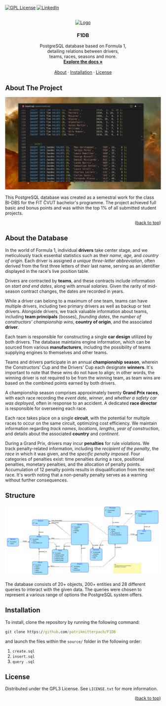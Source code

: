 <a name="readme-top"></a>

[![GPL License][license-shield]][license-url]
[![LinkedIn][linkedin-shield]][linkedin-url]



<!-- PROJECT LOGO -->
<br />
<div align="center">
  <a href="https://github.com/patrikmitterpach/F1DB">
    <img src="https://em-content.zobj.net/source/microsoft-teams/363/racing-car_1f3ce-fe0f.png" alt="Logo" width="80" height="80">
  </a>

<h3 align="center">F1DB</h3>

  <p align="center">
    PostgreSQL database based on Formula 1,<br />detailing relations between drivers,<br> teams, races, seasons and more.
    <br />
    <a href="https://github.com/patrikmitterpach/F1DB"><strong>Explore the docs »</strong></a>
    <br />
    <br />
    <a href="https://github.com/patrikmitterpach/F1DB#about-the-project">About</a>
    ·
    <a href="https://github.com/patrikmitterpach/F1DB/issues">Installation</a>
    ·
    <a href="https://github.com/patrikmitterpach/F1DB/issues">License</a>
  </p>
</div>


<!-- ABOUT THE PROJECT -->
## About The Project

[![Insert Script Screenshot][product-screenshot]](https://github.com/patrikmitterpach/F1DB)

This PostgreSQL database was created as a semestral work for the class BI-DBS for the FIT ČVUT bachelor's programme. The project achieved full basic and bonus points and was within the top 1% of all submitted student projects.
<p align="right">(<a href="#readme-top">back to top</a>)</p>


## About the Database

In the world of Formula 1, individual **drivers** take center stage, and we meticulously track essential statistics such as their *name*, *age*, and *country of origin*. Each driver is assigned *a unique three-letter abbreviation*, often derived from the first three letters of their last name, serving as an identifier displayed in the race's live position table.

Drivers are contracted by **teams**, and these contracts include information on *start and end dates*, along with annual *salaries*. Given the rarity of mid-season contract changes, the dates are recorded in years.

While a driver can belong to a maximum of one team, teams can have multiple drivers, including two primary drivers as well as backup or test drivers. Alongside drivers, we track valuable information about teams, including **team principals** (bosses), *founding dates*, the *number of constructors' championship wins*, **country of origin**, and the associated **driver**.

Each team is responsible for constructing a single **car design** utilized by both drivers. The database maintains engine information, which can be sourced from various **manufacturers**, including the possibility of teams supplying engines to themselves and other teams.

Teams and drivers participate in an annual **championship season**, wherein the Constructors' Cup and the Drivers' Cup each designate **winners**. It's important to note that these wins do not have to align; in other words, the winning driver is not required to be from the winning team, as team wins are based on the combined points earned by both drivers.

A championship season comprises approximately twenty **Grand Prix races**, with each race recording the *event date*, *winner*, and *whether a safety car was deployed*, often in response to an accident. A dedicated **race director** is responsible for overseeing each race.

Each race takes place on a single **circuit**, with the potential for multiple races to occur on the same circuit, optimizing cost efficiency. We maintain information regarding *track names*, *locations*, *lengths*, *year of construction*, and details about the associated **country** and *continent*.

During a Grand Prix, drivers may incur **penalties** for rule violations. We track penalty-related information, including the *recipient of the penalty*, the *race* in which it was given, and the *specific penalty imposed*. Four categories of penalties exist: time penalties during a race, positional penalties, monetary penalties, and the allocation of penalty points. Accumulation of 12 penalty points results in disqualification from the next race. It's worth noting that a non-penalty penalty serves as a warning without further consequences.

## Structure
![Conceptual Model](/images/conceptual_scheme.png)

The database consists of 20+ objects, 200+ entities and 28 different queries to interact with the given data. The queries were chosen to represent a various range of options the PostgreSQL system offers.

## Installation

To install, clone the repository by running the following command:

```cmd
git clone https://github.com/patrikmitterpach/F1DB
```

and launch the files within the `source/` folder in the following order:

1. `create.sql`
2. `insert.sql`
3. `query .sql`

<!-- LICENSE -->
## License

Distributed under the GPL3 License. See `LICENSE.txt` for more information.

<p align="right">(<a href="#readme-top">back to top</a>)</p>



<!-- MARKDOWN LINKS & IMAGES -->
<!-- https://www.markdownguide.org/basic-syntax/#reference-style-links -->

[license-shield]: https://img.shields.io/badge/LICENSE-GPL3-green?style=for-the-badge
[license-url]: https://github.com/patrikmitterpach/F1DB/blob/master/LICENSE.txt
[linkedin-shield]: https://img.shields.io/badge/-LinkedIn-black.svg?style=for-the-badge&logo=linkedin&colorB=555
[linkedin-url]: https://linkedin.com/in/patrikmitterpach
[product-screenshot]: /images/screenshots/insert_script.png
[Next.js]: https://img.shields.io/badge/next.js-000000?style=for-the-badge&logo=nextdotjs&logoColor=white
[Next-url]: https://nextjs.org/
[React.js]: https://img.shields.io/badge/React-20232A?style=for-the-badge&logo=react&logoColor=61DAFB
[React-url]: https://reactjs.org/
[Vue.js]: https://img.shields.io/badge/Vue.js-35495E?style=for-the-badge&logo=vuedotjs&logoColor=4FC08D
[Vue-url]: https://vuejs.org/
[Angular.io]: https://img.shields.io/badge/Angular-DD0031?style=for-the-badge&logo=angular&logoColor=white
[Angular-url]: https://angular.io/
[Svelte.dev]: https://img.shields.io/badge/Svelte-4A4A55?style=for-the-badge&logo=svelte&logoColor=FF3E00
[Svelte-url]: https://svelte.dev/
[Laravel.com]: https://img.shields.io/badge/Laravel-FF2D20?style=for-the-badge&logo=laravel&logoColor=white
[Laravel-url]: https://laravel.com
[Bootstrap.com]: https://img.shields.io/badge/Bootstrap-563D7C?style=for-the-badge&logo=bootstrap&logoColor=white
[Bootstrap-url]: https://getbootstrap.com
[JQuery.com]: https://img.shields.io/badge/jQuery-0769AD?style=for-the-badge&logo=jquery&logoColor=white
[JQuery-url]: https://jquery.com 
